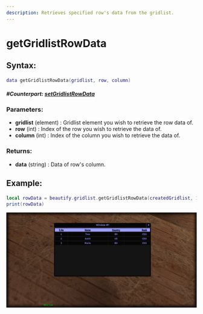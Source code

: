 ```yaml
---
description: Retrieves specified row's data from the gridlist.
---
```


# getGridlistRowData

## **Syntax:**

```lua
data getGridlistRowData(gridlist, row, column)
```

#### _**\#Counterpart:**_ [_**setGridlistRowData**_](setgridlistrowdata.md)

### **Parameters:**

* **gridlist** \(element\) : Gridlist element you wish to retrieve the row data of.
* **row** \(int\) : Index of the row you wish to retrieve the data of.
* **column** \(int\) : Index of the column you wish to retrieve the data of.

### **Returns:**

* **data** \(string\) : Data of row's column.

## **Example:**

```lua
local rowData = beautify.gridlist.getGridlistRowData(createdGridlist, 1, 2)
print(rowData)
```

![](../../.gitbook/assets/getgridlistrowdata.png)

